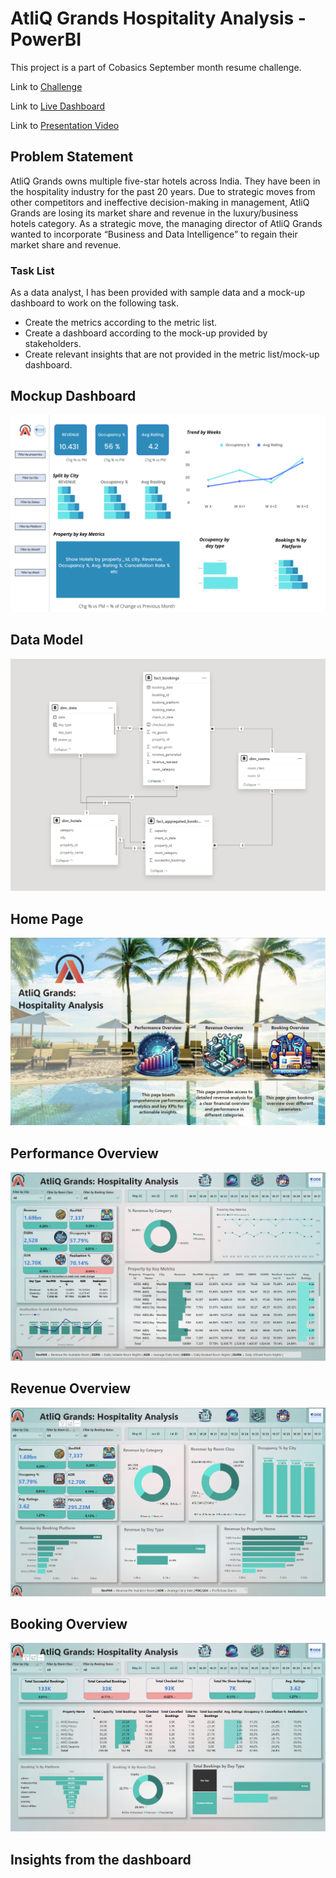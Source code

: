 # AtliQ Grands Hospitality Analysis - PowerBI

This project is a part of Cobasics September month resume challenge.

Link to [Challenge](https://codebasics.io/challenge/codebasics-resume-project-challenge)

Link to [Live Dashboard]()

Link to [Presentation Video]()

## Problem Statement
AtliQ Grands owns multiple five-star hotels across India. They have been in the hospitality industry for the past 20 years. Due to strategic moves from other competitors and ineffective decision-making in management, AtliQ Grands are losing its market share and revenue in the luxury/business hotels category. As a strategic move, the managing director of AtliQ Grands wanted to incorporate “Business and Data Intelligence” to regain their market share and revenue. 

### Task List

As a data analyst, I has been provided with sample data and a mock-up dashboard to work on the following task.

- Create the metrics according to the metric list.
- Create a dashboard according to the mock-up provided by stakeholders.
- Create relevant insights that are not provided in the metric list/mock-up dashboard.

## Mockup Dashboard
![](https://github.com/AnupamKNN/AtliQ-Grands-Hospitality-Analysis/blob/main/Input%20Files/mock%20up%20dashboard_atliq%20grands.png)

## Data Model
![](https://github.com/AnupamKNN/AtliQ-Grands-Hospitality-Analysis/blob/main/Resources/01.%20Datamodel.png)

## Home Page
![](https://github.com/AnupamKNN/AtliQ-Grands-Hospitality-Analysis/blob/main/Resources/02.%20Home%20Page.png)

## Performance Overview
![](https://github.com/AnupamKNN/AtliQ-Grands-Hospitality-Analysis/blob/main/Resources/03.%20Performance%20Overview.png)

## Revenue Overview
![](https://github.com/AnupamKNN/AtliQ-Grands-Hospitality-Analysis/blob/main/Resources/04.%20Revenue%20Overview.png)

## Booking Overview
![](https://github.com/AnupamKNN/AtliQ-Grands-Hospitality-Analysis/blob/main/Resources/05.%20Bookings%20Overview.png)

## Insights from the dashboard
